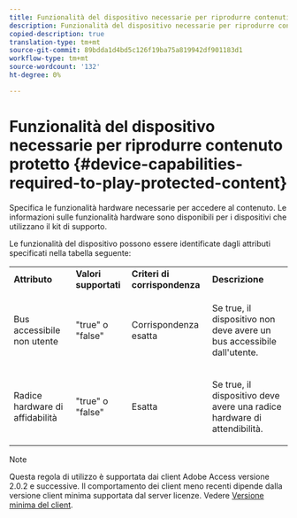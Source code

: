 ```yaml
---
title: Funzionalità del dispositivo necessarie per riprodurre contenuti protetti
description: Funzionalità del dispositivo necessarie per riprodurre contenuti protetti
copied-description: true
translation-type: tm+mt
source-git-commit: 89bdda1d4bd5c126f19ba75a819942df901183d1
workflow-type: tm+mt
source-wordcount: '132'
ht-degree: 0%

---
```



# Funzionalità del dispositivo necessarie per riprodurre contenuto protetto {#device-capabilities-required-to-play-protected-content}

Specifica le funzionalità hardware necessarie per accedere al contenuto. Le informazioni sulle funzionalità hardware sono disponibili per i dispositivi che utilizzano il kit di supporto.

Le funzionalità del dispositivo possono essere identificate dagli attributi specificati nella tabella seguente:

<table id="table_v3n_fks_n4"> 
 <tbody> 
  <tr> 
   <td><b>Attributo</b> </td> 
   <td><b>Valori supportati</b> </td> 
   <td><b>Criteri di corrispondenza</b> </td> 
   <td><b>Descrizione</b> </td> 
  </tr> 
  <tr> 
   <td colname="1" class="- topic/entry "> <p class="- topic/p ">Bus accessibile non utente </p> </td> 
   <td colname="2" class="- topic/entry "> <p class="- topic/p ">"true" o "false" </p> </td> 
   <td colname="3" class="- topic/entry "> <p class="- topic/p ">Corrispondenza esatta </p> </td> 
   <td colname="4" class="- topic/entry "> <p class="- topic/p ">Se true, il dispositivo non deve avere un bus accessibile dall'utente. </p> </td> 
  </tr> 
  <tr> 
   <td colname="1" class="- topic/entry "> <p class="- topic/p ">Radice hardware di affidabilità </p> </td> 
   <td colname="2" class="- topic/entry "> <p class="- topic/p ">"true" o "false" </p> </td> 
   <td colname="3" class="- topic/entry "> <p class="- topic/p ">Esatta </p> </td> 
   <td colname="4" class="- topic/entry "> <p class="- topic/p ">Se true, il dispositivo deve avere una radice hardware di attendibilità. </p> </td> 
  </tr> 
 </tbody> 
</table>

>[!NOTE]
>
>Questa regola di utilizzo è supportata dai client Adobe Access versione 2.0.2 e successive. Il comportamento dei client meno recenti dipende dalla versione client minima supportata dal server licenze. Vedere [Versione minima del client](../../../../aaxs-protecting-content/content-setting-up-the-sdk/content-setting-up-the-dev-env.md).

